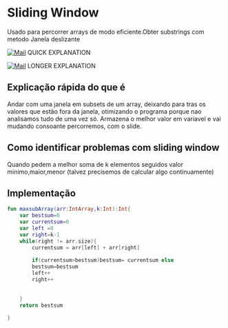 # Sliding Window 
Usado para percorrer arrays de modo eficiente.Obter substrings com metodo Janela deslizante<div>
[![Mail](https://img.shields.io/badge/YouTube-FF0000?style=for-the-badge&logo=youtube&logoColor=white)](https://www.youtube.com/watch?v=GcW4mgmgSbw&t=413s&ab_channel=BytebyByte) QUICK EXPLANATION

[![Mail](https://img.shields.io/badge/YouTube-FF0000?style=for-the-badge&logo=youtube&logoColor=white)](https://www.youtube.com/watch?v=MK-NZ4hN7rs&ab_channel=RyanSchachte) LONGER EXPLANATION
<div>

## Explicação rápida do que é 
Andar com uma janela em subsets de um array, deixando para tras os valores que estão fora da janela, otimizando o programa porque nao analisamos tudo de uma vez só. Armazena o melhor valor em variavel e vai mudando consoante percorremos, com o slide.


## Como identificar problemas com sliding window
Quando pedem a melhor soma de k elementos seguidos
valor minimo,maior,menor (talvez precisemos de calcular algo continuamente)


## Implementação 
```kotlin
fun maxsubArray(arr:IntArray,k:Int):Int{
    var bestsum=0
    var currentsum=0
    var left =0 
    var right=k-1
    while(right != arr.size){
        currentsum = arr[left] + arr[right] 
        
        if(currentsum>bestsum)bestsum= currentsum else
        bestsum=bestsum
        left++
        right++
        
        
    }
    return bestsum
    
} 
```